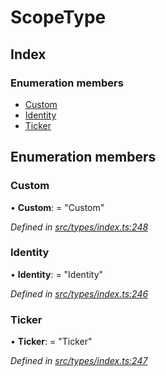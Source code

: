 # ScopeType

## Index

### Enumeration members

* [Custom](scopetype.md#custom)
* [Identity](scopetype.md#identity)
* [Ticker](scopetype.md#ticker)

## Enumeration members

### Custom

• **Custom**: = "Custom"

_Defined in_ [_src/types/index.ts:248_](https://github.com/PolymathNetwork/polymesh-sdk/blob/959efb76/src/types/index.ts#L248)

### Identity

• **Identity**: = "Identity"

_Defined in_ [_src/types/index.ts:246_](https://github.com/PolymathNetwork/polymesh-sdk/blob/959efb76/src/types/index.ts#L246)

### Ticker

• **Ticker**: = "Ticker"

_Defined in_ [_src/types/index.ts:247_](https://github.com/PolymathNetwork/polymesh-sdk/blob/959efb76/src/types/index.ts#L247)

